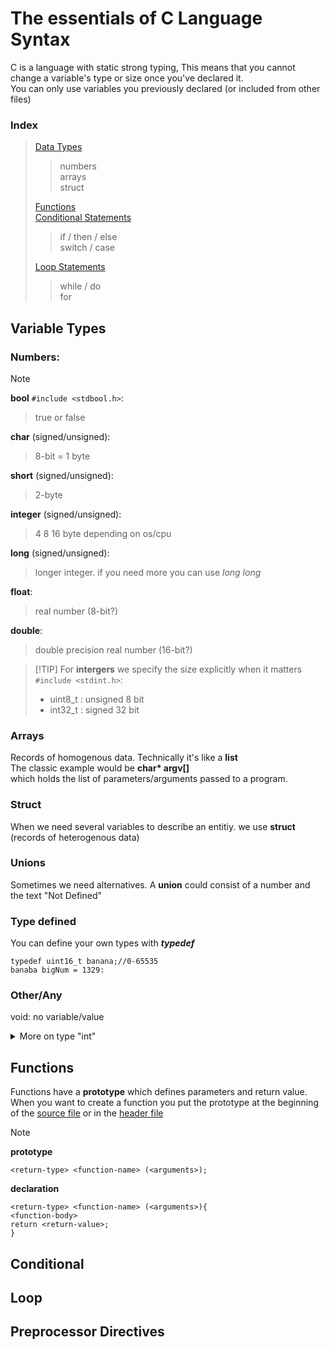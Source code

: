 # The essentials of C Language Syntax

C is a language with static strong typing,
This means that you cannot change a variable's type or size once you've declared it.\
You can only use variables you previously declared (or included from other files)
### Index

> [Data Types](#variable-types) 
>   >  numbers \
>   >  arrays \
>   >  struct 
> 
> [Functions](#functions) \
> [Conditional Statements](#conditional) 
>  > if / then / else \
>  > switch / case
>  
> [Loop Statements](#loop)
>  > while / do \
>  > for
>  

## Variable Types

### Numbers:
> [!NOTE]
> **bool** `#include <stdbool.h>`:
>   > true or false 
> 
> **char** (signed/unsigned):
>   > 8-bit = 1 byte 
> 
> **short** (signed/unsigned):
>   > 2-byte 
> 
> **integer** (signed/unsigned):
>   > 4 8 16 byte depending on os/cpu 
> 
> **long** (signed/unsigned):
>   > longer integer. if you need more you can use _long long_
> 
> **float**:
>   > real number (8-bit?)
> 
> **double**:
>   > double precision real number (16-bit?)
>   

>  [!TIP]
>  For **intergers** we specify the size explicitly when it matters `#include <stdint.h>`:
>  -  uint8_t : unsigned 8 bit
>  -  int32_t : signed 32 bit
>    

### Arrays
Records of homogenous data. Technically it's like a **list**\
The classic example would be **char\* argv[]**\
which holds the list of parameters/arguments passed to a program.

### Struct
When we need several variables to describe an entitiy. we use **struct** (records of heterogenous data)

### Unions
Sometimes we need alternatives. A **union** could consist of a number and the text "Not Defined"

### Type defined
You can define your own types with **_typedef_**
```
typedef uint16_t banana;//0-65535
banaba bigNum = 1329:
```

### Other/Any
void: no variable/value

<details>
<summary> More on type "int" </summary>
Check man stdint.h
  
Integers can be prefixed with _unsigned_
- As an example take _char_ which is 8 bit long, 2^8 = 256 values
  - char is from -128 to 127  [ -(2^8) /2 ; ((2^8) /2)-1 ]
  - unsigned char from 0 to 255 [ 0 ; (2^8)-1 ]

Integers can be:
- long (l)
- unsigned long (ul)
- long long (ll)
- unsigned long long (ull)
If you want to know how many bits they are, you can call the _sizeof() function_
</details>

## Functions
Functions have a **prototype** which defines parameters and return value.
When you want to create a function you put the prototype at the beginning of the [source file](C_Files.md#source) or in the [header file](C_Files.md#header)
> [!NOTE]
> **prototype**
>  ```
>  <return-type> <function-name> (<arguments>);
>  ```
>
> **declaration**
>  ``` 
>  <return-type> <function-name> (<arguments>){
>  <function-body>
>  return <return-value>;
>  }
>  ```
>  

## Conditional

## Loop

## Preprocessor Directives

